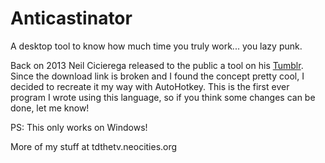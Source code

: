 # Anticastinator
A desktop tool to know how much time you truly work... you lazy punk.

Back on 2013 Neil Cicierega released to the public a tool on his [Tumblr](https://neilblr.com/post/58757345346). Since the download link is broken and I found the concept pretty cool, I decided to recreate it my way with AutoHotkey. This is the first ever program I wrote using this language, so if you think some changes can be done, let me know!

PS: This only works on Windows!

More of my stuff at tdthetv.neocities.org
